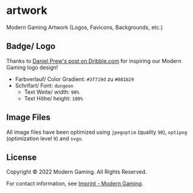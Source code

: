# artwork

Modern Gaming Artwork (Logos, Favicons, Backgrounds, etc.)

## Badge/ Logo

Thanks to [Daniel Prew's post on Dribble.com](https://dribbble.com/shots/1645114-MG-Monogram) for inspiring our Modern Gaming logo design!

* Farbverlauf/ Color Gradient: `#3f719d` zu `#081b29`
* Schrifart/ Font: `dungeon`
    * Text Weite/ width: `90%`
    * Text Höhe/ height: `100%`

## Image Files

All image files have been optimized using `jpegoptim` (quality `90`), `optipng` (optimization level `9`) and `svgo`.

## License

Copyright © 2022 Modern Gaming. All Rights Reserved.

For contact information, see [Imprint - Modern Gaming](https://modern-gaming.net/legal-notice/).
